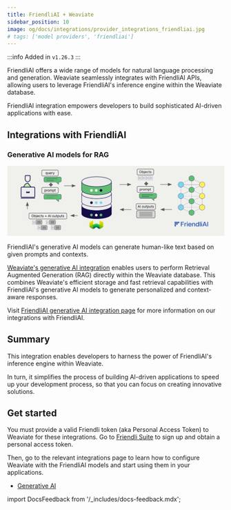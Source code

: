 ```yaml
---
title: FriendliAI + Weaviate
sidebar_position: 10
image: og/docs/integrations/provider_integrations_friendliai.jpg
# tags: ['model providers', 'friendliai']
---
```



:::info Added in `v1.26.3`
:::

FriendliAI offers a wide range of models for natural language processing and generation. Weaviate seamlessly integrates with FriendliAI APIs, allowing users to leverage FriendliAI's inference engine within the Weaviate database.

FriendliAI integration empowers developers to build sophisticated AI-driven applications with ease.

## Integrations with FriendliAI

### Generative AI models for RAG

![Single prompt RAG integration generates individual outputs per search result](../_includes/integration_friendliai_rag_single.png)

FriendliAI's generative AI models can generate human-like text based on given prompts and contexts.

[Weaviate's generative AI integration](./generative.md) enables users to perform Retrieval Augmented Generation (RAG) directly within the Weaviate database. This combines Weaviate's efficient storage and fast retrieval capabilities with FriendliAI's generative AI models to generate personalized and context-aware responses.

Visit [FriendliAI generative AI integration page](./generative.md) for more information on our integrations with FriendliAI.

## Summary

This integration enables developers to harness the power of FriendliAI's inference engine within Weaviate.

In turn, it simplifies the process of building AI-driven applications to speed up your development process, so that you can focus on creating innovative solutions.

## Get started

You must provide a valid Friendli token (aka Personal Access Token) to Weaviate for these integrations. Go to [Friendli Suite](https://suite.friendli.ai/) to sign up and obtain a personal access token.

Then, go to the relevant integrations page to learn how to configure Weaviate with the FriendliAI models and start using them in your applications.

- [Generative AI](./generative.md)

import DocsFeedback from '/_includes/docs-feedback.mdx';

<DocsFeedback/>
